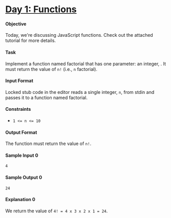 # [Day 1: Functions](https://www.hackerrank.com/challenges/js10-function)

#### Objective
Today, we're discussing JavaScript functions. Check out the attached tutorial for more details.

#### Task
Implement a function named factorial that has one parameter: an integer, . It must return the value of `n!` (i.e., `n` factorial).

#### Input Format
Locked stub code in the editor reads a single integer, `n`, from stdin and passes it to a function named factorial.

#### Constraints
- `1 <= n <= 10`
#### Output Format
The function must return the value of `n!`.

#### Sample Input 0
```
4
```

#### Sample Output 0
```
24
```

#### Explanation 0
We return the value of `4! = 4 x 3 x 2 x 1 = 24`.